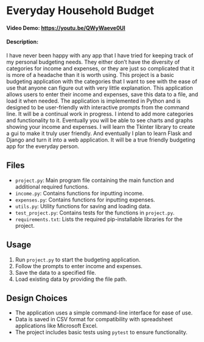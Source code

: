 # Everyday Household Budget
#### Video Demo:  https://youtu.be/QWyWaeve0UI
#### Description:
I have never been happy with any app that I have tried for keeping track of my personal budgeting needs. They either don’t have the diversity of categories for income and expenses, or they are just so complicated that it is more of a headache than it is worth using. This project is a basic budgeting application with the categories that I want to see with the ease of use that anyone can figure out with very little explanation. This application allows users to enter their income and expenses, save this data to a file, and load it when needed. The application is implemented in Python and is designed to be user-friendly with interactive prompts from the command line. 
It will be a continual work in progress. I intend to add more categories and functionality to it. Eventually you will be able to see charts and graphs showing your income and expenses. I will learn the Tkinter library to create a gui to make it truly user friendly. And eventually I plan to learn Flask and Django and turn it into a web application. It will be a true friendly budgeting app for the everyday person.


## Files
- `project.py`: Main program file containing the main function and additional required functions.
- `income.py`: Contains functions for inputting income.
- `expenses.py`: Contains functions for inputting expenses.
- `utils.py`: Utility functions for saving and loading data.
- `test_project.py`: Contains tests for the functions in `project.py`.
- `requirements.txt`: Lists the required pip-installable libraries for the project.

## Usage
1. Run `project.py` to start the budgeting application.
2. Follow the prompts to enter income and expenses.
3. Save the data to a specified file.
4. Load existing data by providing the file path.

## Design Choices
- The application uses a simple command-line interface for ease of use.
- Data is saved in CSV format for compatibility with spreadsheet applications like Microsoft Excel.
- The project includes basic tests using `pytest` to ensure functionality.
